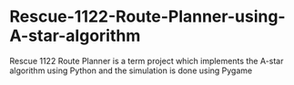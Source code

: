 # Rescue-1122-Route-Planner-using-A-star-algorithm
Rescue 1122 Route Planner is a term project which implements the A-star algorithm using Python and the simulation is done using Pygame
